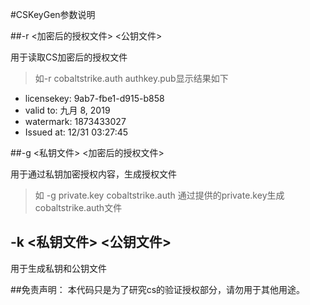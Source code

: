 #CSKeyGen参数说明

##-r <加密后的授权文件> <公钥文件> 

用于读取CS加密后的授权文件
> 如-r cobaltstrike.auth authkey.pub显示结果如下
>
- licensekey:	9ab7-fbe1-d915-b858
- valid to:	九月 8, 2019
- watermark:	1873433027
- Issued at:	12/31 03:27:45

##-g <私钥文件> <加密后的授权文件>

用于通过私钥加密授权内容，生成授权文件
>如 -g private.key cobaltstrike.auth 通过提供的private.key生成cobaltstrike.auth文件

## -k <私钥文件> <公钥文件>

用于生成私钥和公钥文件

##免责声明：
本代码只是为了研究cs的验证授权部分，请勿用于其他用途。